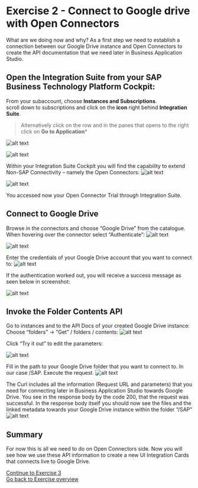 # Exercise 2 - Connect to Google drive with Open Connectors

What are we doing now and why?  As a first step we need to establish a connection between our Google Drive instance and Open Connectors to create the API documentation that we need later in Business Application Studio.  

## Open the Integration Suite from your SAP Business Technology Platform Cockpit:

From your subaccount, choose **Instances and Subscriptions**.   
scroll down to subscriptions and click on the **icon** right behind **Integration Suite**.   
> Alternatively click on the row and in the panes that opens to the right click on **Go to Application***


![alt text](/Exercise2/OpenIntegrationSuite.png "OpenIntegrationSuite")   

![alt text](/Exercise2/OpenIntegrationSuiteAlt.png "OpenIntegrationSuiteAlt")

Within your Integration Suite Cockpit you will find the capability to extend Non-SAP Connectivity – namely the Open Connectors:
![alt text](/Exercise2/OpenNonSAPIntegration.png "OpenNonSAPIntegration")

![alt text](/Exercise2/Connectors.png "Connectors")

You accessed now your Open Connector Trial through Integration Suite.

## Connect to Google Drive

Browse in the connectors and choose “Google Drive” from the catalogue. When hovering over the connector select “Authenticate”:
![alt text](/Exercise2/GoogleDrive.png "GoogleDrive")

![alt text](/Exercise2/CreateInstance.png "CreateInstance")

Enter the credentials of your Google Drive account that you want to connect to:
![alt text](/Exercise2/AuthenticateGoogle.png "AuthenticateGoogle")

If the authentication worked out, you will receive a success message as seen below in screenshot:

![alt text](/Exercise2/SuccessFullConnection.png "SuccessFullConnection")

## Invoke the Folder Contents API

Go to instances and to the API Docs of your created Google Drive instance:
Choose “folders” -> “Get” / folders / contents:
![alt text](/Exercise2/InvokeFolderContents.png "InvokeFolderContents")

Click “Try it out” to edit the parameters:

![alt text](/Exercise2/TryOut.png "TryOut")

Fill in the path to your Google Drive folder that you want to connect to. In our case /SAP. Execute the request.
![alt text](/Exercise2/Execute.png "Execute")


The Curl includes all the information (Request URL and parameters) that you need for connecting later in Business Application Studio towards Google Drive. You see in the response body by the code 200, that the request was successful. In the response body itself you should now see the files and the linked metadata towards your Google Drive instance within the folder “/SAP”
![alt text](/Exercise2/Response.png "Response")

## Summary
For now this is all we need to do on Open Connectors side. Now you will see how we use these API information to create a new UI Integration Cards that connects live to Google Drive.

[Continue to Exercise 3](/Exercise3/readme.md)      
[Go back to Exercise overview](/readme.md)
